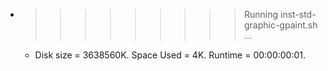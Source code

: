 * >>>>>>>>> Running inst-std-graphic-gpaint.sh ...
  * Disk size = 3638560K. Space Used = 4K. Runtime = 00:00:00:01.
